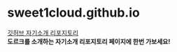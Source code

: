 # sweet1cloud.github.io
[깃허브 자기소개 리포지토리](https://github.com/sweet1cloud/sweet1cloud)<br/>
<b>도르크를 소개하는 자기소개 리포지토리 페이지에 한번 가보세요!</b>
